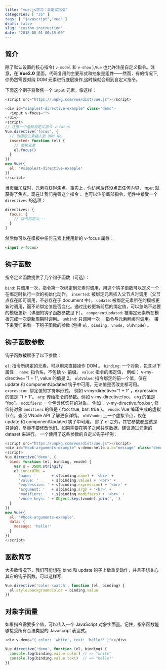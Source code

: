 ```yaml
---
title: "vue.js学习：自定义指令"
categories: [ "JS" ]
tags: [ "javascript","vue" ]
draft: false
slug: "custom-instruction"
date: "2018-08-01 00:15:00"
---
```


## 简介
除了默认设置的核心指令( `v-model` 和 `v-show` ),`Vue` 也允许注册自定义指令。注意，在 **Vue2.0** 里面，代码复用的主要形式和抽象是组件——然而，有的情况下,你仍然需要对纯 DOM 元素进行底层操作,这时候就会用到自定义指令。

下面这个例子将聚焦一个 `input` 元素，像这样：
<!--more-->

```javascript
<script src="https://unpkg.com/vue/dist/vue.js"></script>

<div id="simplest-directive-example" class="demo">
  <input v-focus="">
</div>
<script>
// 注册一个全局自定义指令 v-focus
Vue.directive('focus', {
  // 当绑定元素插入到 DOM 中。
  inserted: function (el) {
    // 聚焦元素
    el.focus()
  }
})
new Vue({
  el: '#simplest-directive-example'
})
</script>
```
当页面加载时，元素将获得焦点。事实上，你访问后还没点击任何内容，input 就获得了焦点。现在让我们完善这个指令：
也可以注册局部指令，组件中接受一个 `directives` 的选项：

```javascript
directives: {
  focus: {
    // 指令的定义---
  }
}
```
然后你可以在模板中任何元素上使用新的 v-focus 属性：

```html
<input v-focus>
```
## 钩子函数
指令定义函数提供了几个钩子函数（可选）：

`bind`: 只调用一次，指令第一次绑定到元素时调用，用这个钩子函数可以定义一个在绑定时执行一次的初始化动作。
`inserted`: 被绑定元素插入父节点时调用（父节点存在即可调用，不必存在于 document 中）。
`update`: 被绑定元素所在的模板更新时调用，而不论绑定值是否变化。通过比较更新前后的绑定值，可以忽略不必要的模板更新（详细的钩子函数参数见下）。
`componentUpdated`: 被绑定元素所在模板完成一次更新周期时调用。
`unbind`: 只调用一次， 指令与元素解绑时调用。
接下来我们来看一下钩子函数的参数 (包括 `el`，`binding`，`vnode`，`oldVnode`) 。

## 钩子函数参数
钩子函数被赋予了以下参数：

`el`: 指令所绑定的元素，可以用来直接操作 DOM 。
`binding`: 一个对象，包含以下属性：
`name`: 指令名，不包括 v- 前缀。
`value`: 指令的绑定值， 例如： v-my-directive=”1 + 1”, value 的值是 2。
`oldValue`: 指令绑定的前一个值，仅在 update 和 componentUpdated 钩子中可用。无论值是否改变都可用。
`expression`: 绑定值的字符串形式。 例如 v-my-directive=”1 + 1” ，expression 的值是 “1 + 1”。
`arg`: 传给指令的参数。例如 v-my-directive:foo， arg 的值是 “foo”。
`modifiers`: 一个包含修饰符的对象。 例如： v-my-directive.foo.bar, 修饰符对象 `modifiers` 的值是 { foo: true, bar: true }。
`vnode`: Vue 编译生成的虚拟节点，查阅 VNode API 了解更多详情。
`oldVnode`: 上一个虚拟节点，仅在 update 和 componentUpdated 钩子中可用。
除了 el 之外，其它参数都应该是只读的，尽量不要修改他们。如果需要在钩子之间共享数据，建议通过元素的 dataset 来进行。
一个使用了这些参数的自定义钩子样例：
```javascript
<script src="https://unpkg.com/vue/dist/vue.js"></script>
<div id="hook-arguments-example" v-demo:hello.a.b="message" class="demo"></div>
<script>
Vue.directive('demo', {
  bind: function (el, binding, vnode) {
    var s = JSON.stringify
    el.innerHTML =
      'name: '       + s(binding.name) + '<br>' +
      'value: '      + s(binding.value) + '<br>' +
      'expression: ' + s(binding.expression) + '<br>' +
      'argument: '   + s(binding.arg) + '<br>' +
      'modifiers: '  + s(binding.modifiers) + '<br>' +
      'vnode keys: ' + Object.keys(vnode).join(', ')
  }
})
new Vue({
  el: '#hook-arguments-example',
  data: {
    message: 'hello!'
  }
})
</script>
```
## 函数简写
大多数情况下，我们可能想在 bind 和 update 钩子上做重复动作，并且不想关心其它的钩子函数。可以这样写:

```javascript
Vue.directive('color-swatch', function (el, binding) {
  el.style.backgroundColor = binding.value
})
```
## 对象字面量
如果指令需要多个值，可以传入一个 JavaScript 对象字面量。记住，指令函数能够接受所有合法类型的 Javascript 表达式。
```javascript
<div v-demo="{ color: 'white', text: 'hello!' }"></div>

Vue.directive('demo', function (el, binding) {
  console.log(binding.value.color) // => "white"
  console.log(binding.value.text)  // => "hello!"
})
```
